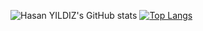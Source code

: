 ![Hasan YILDIZ's GitHub stats](https://github-readme-stats.vercel.app/api?username=iyiapp&show_icons=true&theme=highcontrast  )
[![Top Langs](https://github-readme-stats.vercel.app/api/top-langs/?username=iyiapp&layout=compact&theme=highcontrast)](https://github.com/iyiapp)
